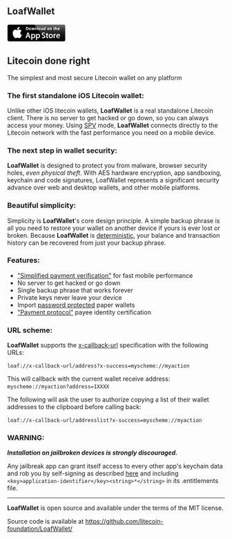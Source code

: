 LoafWallet
----------------------------------

[![download](/images/Download_on_the_App_Store_Badge_US-UK_135x40.png)](https://itunes.apple.com/us/app/loafwallet/id1119332592)

## Litecoin done right

The simplest and most secure Litecoin wallet on any platform

### The first standalone iOS Litecoin wallet:

Unlike other iOS litecoin wallets, **LoafWallet** is a real standalone Litecoin client. There is no server to get hacked or go down, so you can always access your money. Using [SPV](https://en.bitcoin.it/wiki/Thin_Client_Security#Header-Only_Clients) mode, **LoafWallet** connects directly to the Litecoin network with the fast performance you need on a mobile device.

### The next step in wallet security:

**LoafWallet** is designed to protect you from malware, browser security holes, *even physical theft*. With AES hardware encryption, app sandboxing, keychain and code signatures, LoafWallet represents a significant security advance over web and desktop wallets, and other mobile platforms.

### Beautiful simplicity:

Simplicity is **LoafWallet**'s core design principle. A simple backup phrase is all you need to restore your wallet on another device if yours is ever lost or broken.  Because **LoafWallet** is [deterministic](https://github.com/bitcoin/bips/blob/master/bip-0032.mediawiki), your balance and transaction history can be recovered from just your backup phrase.

### Features:

- ["Simplified payment verification"](https://github.com/bitcoin/bips/blob/master/bip-0037.mediawiki) for fast mobile performance
- No server to get hacked or go down
- Single backup phrase that works forever
- Private keys never leave your device
- Import [password protected](https://github.com/bitcoin/bips/blob/master/bip-0038.mediawiki) paper wallets
- ["Payment protocol"](https://github.com/bitcoin/bips/blob/master/bip-0070.mediawiki) payee identity certification

### URL scheme:

**LoafWallet** supports the [x-callback-url](http://x-callback-url.com) specification with the following URLs:

```
loaf://x-callback-url/address?x-success=myscheme://myaction
```

This will callback with the current wallet receive address: `myscheme://myaction?address=1XXXX`

The following will ask the user to authorize copying a list of their wallet addresses to the clipboard before calling back:

```
loaf://x-callback-url/addresslist?x-success=myscheme://myaction
```

### WARNING:

***Installation on jailbroken devices is strongly discouraged.***

Any jailbreak app can grant itself access to every other app's keychain data and rob you by self-signing as described [here](http://www.saurik.com/id/8) and including `<key>application-identifier</key><string>*</string>` in its .entitlements file.

---

**LoafWallet** is open source and available under the terms of the MIT license.

Source code is available at https://github.com/litecoin-foundation/LoafWallet/

